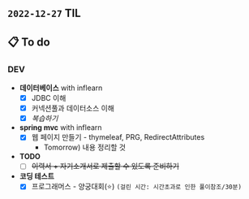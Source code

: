 ## `2022-12-27` TIL

## 📋 To do

### DEV

+ **데이터베이스** with inflearn
  + [x] JDBC 이해
  + [x] 커넥션풀과 데이터소스 이해
  + [x] _복습하기_

+ **spring mvc** with inflearn
  + [x] 웹 페이지 만들기 - thymeleaf, PRG, RedirectAttributes
    + Tomorrow) 내용 정리할 것

+ **TODO**
  + [ ] ~~이력서 + 자기소개서로 제출할 수 있도록 준비하기~~

+ **코딩 테스트**
  + [x] 프로그래머스 - 양궁대회(⭐)️ `(걸린 시간: 시간초과로 인한 풀이참조/30분)`